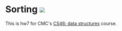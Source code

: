 # Sorting ![](https://api.travis-ci.com/ma-alvarado/sorting.svg?branch=master)

This is hw7 for CMC's [CS46: data structures](https://github.com/mikeizbicki/cmc-csci046) course.

